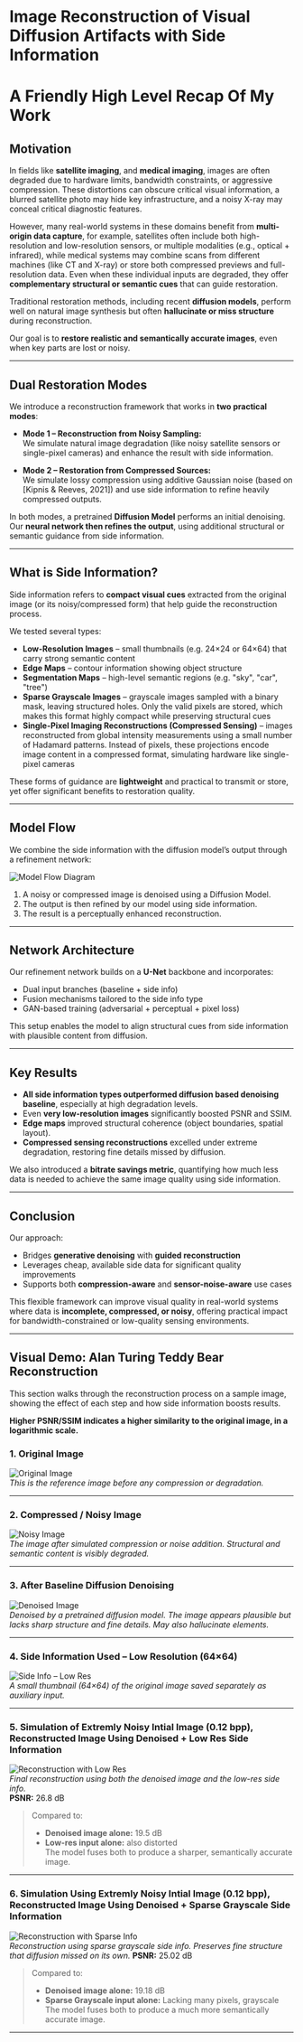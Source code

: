 # Image Reconstruction of Visual Diffusion Artifacts with Side Information

# A Friendly High Level Recap Of My Work

## Motivation

In fields like **satellite imaging**, and **medical imaging**, images are often degraded due to hardware limits, bandwidth constraints, or aggressive compression. These distortions can obscure critical visual information, a blurred satellite photo may hide key infrastructure, and a noisy X-ray may conceal critical diagnostic features.

However, many real-world systems in these domains benefit from **multi-origin data capture**, for example, satellites often include both high-resolution and low-resolution sensors, or multiple modalities (e.g., optical + infrared), while medical systems may combine scans from different machines (like CT and X-ray) or store both compressed previews and full-resolution data. Even when these individual inputs are degraded, they offer **complementary structural or semantic cues** that can guide restoration.

Traditional restoration methods, including recent **diffusion models**, perform well on natural image synthesis but often **hallucinate or miss structure** during reconstruction. 

Our goal is to **restore realistic and semantically accurate images**, even when key parts are lost or noisy.

---

## Dual Restoration Modes

We introduce a reconstruction framework that works in **two practical modes**:

- **Mode 1 – Reconstruction from Noisy Sampling:**  
  We simulate natural image degradation (like noisy satellite sensors or single-pixel cameras) and enhance the result with side information.

- **Mode 2 – Restoration from Compressed Sources:**  
  We simulate lossy compression using additive Gaussian noise (based on [Kipnis & Reeves, 2021]) and use side information to refine heavily compressed outputs.

In both modes, a pretrained **Diffusion Model** performs an initial denoising. Our **neural network then refines the output**, using additional structural or semantic guidance from side information.

---

## What is Side Information?

Side information refers to **compact visual cues** extracted from the original image (or its noisy/compressed form) that help guide the reconstruction process.

We tested several types:

- **Low-Resolution Images** – small thumbnails (e.g. 24×24 or 64×64) that carry strong semantic content  
- **Edge Maps** – contour information showing object structure  
- **Segmentation Maps** – high-level semantic regions (e.g. "sky", "car", "tree")  
- **Sparse Grayscale Images** – grayscale images sampled with a binary mask, leaving structured holes. Only the valid pixels are stored, which makes this format highly compact while preserving structural cues  
- **Single-Pixel Imaging Reconstructions (Compressed Sensing)** – images reconstructed from global intensity measurements using a small number of Hadamard patterns. Instead of pixels, these projections encode image content in a compressed format, simulating hardware like single-pixel cameras


These forms of guidance are **lightweight** and practical to transmit or store, yet offer significant benefits to restoration quality.

---

## Model Flow

We combine the side information with the diffusion model’s output through a refinement network:

<!-- Replace this with your actual image -->
![Model Flow Diagram](images/flow.png)

1. A noisy or compressed image is denoised using a Diffusion Model.
2. The output is then refined by our model using side information.
3. The result is a perceptually enhanced reconstruction.

---

## Network Architecture

Our refinement network builds on a **U-Net** backbone and incorporates:

- Dual input branches (baseline + side info)  
- Fusion mechanisms tailored to the side info type  
- GAN-based training (adversarial + perceptual + pixel loss)

This setup enables the model to align structural cues from side information with plausible content from diffusion.

---

## Key Results

- **All side information types outperformed diffusion based denoising baseline**, especially at high degradation levels.
- Even **very low-resolution images** significantly boosted PSNR and SSIM.
- **Edge maps** improved structural coherence (object boundaries, spatial layout).
- **Compressed sensing reconstructions** excelled under extreme degradation, restoring fine details missed by diffusion.

We also introduced a **bitrate savings metric**, quantifying how much less data is needed to achieve the same image quality using side information.

---

## Conclusion

Our approach:
- Bridges **generative denoising** with **guided reconstruction**
- Leverages cheap, available side data for significant quality improvements
- Supports both **compression-aware** and **sensor-noise-aware** use cases

This flexible framework can improve visual quality in real-world systems where data is **incomplete, compressed, or noisy**, offering practical impact for bandwidth-constrained or low-quality sensing environments.

---

## Visual Demo: Alan Turing Teddy Bear Reconstruction

This section walks through the reconstruction process on a sample image, showing the effect of each step and how side information boosts results. 

**Higher PSNR/SSIM indicates a higher similarity to the original image, in a logarithmic scale.**



### 1. Original Image
<!-- Replace with: images/original.png -->
![Original Image](images/original.png)  
*This is the reference image before any compression or degradation.*

---

### 2. Compressed / Noisy Image
<!-- Replace with: images/noisy.png -->
![Noisy Image](images/noisy.png)  
*The image after simulated compression or noise addition. Structural and semantic content is visibly degraded.*

---

### 3. After Baseline Diffusion Denoising
<!-- Replace with: images/denoised.png -->
![Denoised Image](images/denoised.png)  
*Denoised by a pretrained diffusion model. The image appears plausible but lacks sharp structure and fine details. May also hallucinate elements.*

---

### 4. Side Information Used – Low Resolution (64×64)
<!-- Replace with: images/sideinfo_lowres.png -->
![Side Info – Low Res](images/sideinfo_lowres.png)  
*A small thumbnail (64×64) of the original image saved separately as auxiliary input.*

---

### 5. Simulation of Extremly Noisy Intial Image (0.12 bpp), Reconstructed Image Using Denoised + Low Res Side Information
<!-- Replace with: images/reconstructed_lowres.png -->
![Reconstruction with Low Res](images/reconstructed_lowres.png)  
*Final reconstruction using both the denoised image and the low-res side info.*  
**PSNR:** 26.8 dB  
> Compared to:  
> - **Denoised image alone:** 19.5 dB  
> - **Low-res input alone:** also distorted  
> The model fuses both to produce a sharper, semantically accurate image.

---


### 6. Simulation Using Extremly Noisy Intial Image (0.12 bpp), Reconstructed Image Using Denoised + Sparse Grayscale Side Information
<!-- Replace with: images/reconstructed_sparse.png -->
![Reconstruction with Sparse Info](images/reconstructed_sparse.png)  
*Reconstruction using sparse grayscale side info. Preserves fine structure that diffusion missed on its own.*
**PSNR:** 25.02 dB  
> Compared to:  
> - **Denoised image alone:** 19.18 dB  
> - **Sparse Grayscale input alone:** Lacking many pixels, grayscale   
> The model fuses both to produce a much more semantically accurate image. 

---
